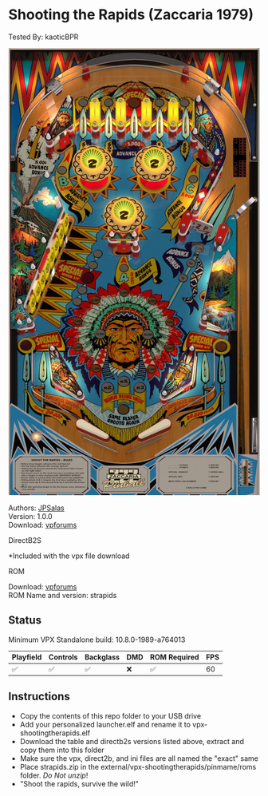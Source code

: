 # Shooting the Rapids (Zaccaria 1979)
Tested By: kaoticBPR

![Table Preview](https://github.com/evilwraith/vpx-images/blob/main/vpx-shootingtherapids.jpg)

Authors: [JPSalas](https://www.vpforums.org/index.php?showuser=277)  
Version: 1.0.0  
Download: [vpforums](https://www.vpforums.org/index.php?app=downloads&showfile=18383)

DirectB2S

*Included with the vpx file download

ROM

Download: [vpforums](https://www.vpforums.org/index.php?app=downloads&showfile=592)  
ROM Name and version: strapids

## Status 

Minimum VPX Standalone build: 10.8.0-1989-a764013  

| Playfield | Controls | Backglass | DMD | ROM Required | FPS | 
|-----------|----------|-----------|-----|--------------|-----|
| :white_check_mark: | :white_check_mark: | :white_check_mark: | :x: | :white_check_mark: | 60 |

## Instructions

- Copy the contents of this repo folder to your USB drive
- Add your personalized launcher.elf and rename it to vpx-shootingtherapids.elf
- Download the table and directb2s versions listed above, extract and copy them into this folder
- Make sure the vpx, direct2b, and ini files are all named the "exact" same
- Place strapids.zip in the external/vpx-shootingtherapids/pinmame/roms folder. *Do Not unzip*!
- "Shoot the rapids, survive the wild!"
